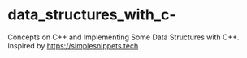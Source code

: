 # data_structures_with_c-
Concepts on C++ and Implementing Some Data Structures with C++. Inspired by https://simplesnippets.tech

